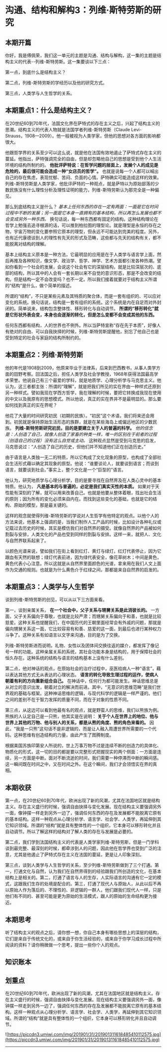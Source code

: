 # 沟通、结构和解构3：列维·斯特劳斯的研究

## 本期开篇

你好，我是傅佩荣，我们这一单元的主题是沟通、结构与解构，这一集的主题是结构主义的代表--列维-斯特劳斯。这一集要谈以下三点：

第一点，到底什么是结构主义？

第二点，列维-斯特劳斯的学经历以及他的研究方式。

第三点，人类学与人生哲学的关系。

## 本期重点1：什么是结构主义？

在20世纪60到70年代，法国文化界在萨特式的存在主义之后，兴起了结构主义的思潮。结构主义的代表人物就是法国学者列维-斯特劳斯（Claude Levi-Strauss，1908—2009）。他一般被视为人类学家，但他的思想对各方面的影响都很大。

他跟哲学界的关系至少可以这么说，就是他在法国有效地遏止了萨特式存在主义的蔓延。他指出，萨特强调完全的自由，但是却忽略他自己的思想是受到他个人生活环境的结构所制约的。 **他批评萨特说：在哲学问题的层面上，发展个人的成见是危险的，最后很可能会造成一种“女店员的哲学”。** 也就是说每一个人都可以喊出自己的存在焦虑，表现忧郁、苦闷、负面的心情。萨特确实可能造成这样的效果。列维-斯特劳斯是人类学家，他批评萨特的一种观点，就是萨特以为原始部落的少数民族没有什么理性分析及理性证明的能力，列维-斯特劳斯认为那完全是一种偏见。

那么到底结构主义是什么？ *基本上任何东西的存在一定有两面：一面是它在时间过程中不断的发展；另一面是它本身一直拥有的基本结构，所以再怎么发展也都不会变成另外一种东西。* 换句话说，每一种东西都有固定的结构。这种结构理论在哲学上勉强去追寻根源的话，可以推到柏拉图的理型论。就是理型是永恒的存在之物，宇宙万物的变化要参照它原本的理型，但永远不可能达到完美的程度。另外，也有近代康德谈到人的理性有先天的形式及范畴，这些都与先天的结构有关，都不能脱离对结构的理解。

基本上结构主义原本是一种方法，它最明显的应用是在于人类学与语言学上面，然后再推及各种知识，像文学、政治学、哲学、神学、艺术方面都引发各种热潮。譬如你看到一个社会的发展，会说这个社会有它的深层结构，就是比较深层次的、底部的结构，所以其中的人会有一套长期以来不自觉的意识形态，那是不会改变的结构。但是结构一定不会改变吗？也不一定。所以我们接着就要对于结构主义所谓的“结构”是什么，做个简单的描述。

所谓的“结构”，不只是某些元素及其特质的聚合体，而是一套有组织的、可以应对变化的系统。换句话说，结构是一套有组织的系统。这个系统是内在自足而对外封闭的。简单说来，结构包含整体性、移形转化与自动调节。 **所谓的“移形转化”就是它形状外表会变，本身也会逐渐的转化，但是怎么变都不会变成其他的东西。**

任何东西都有结构，人的世界也不例外。所以当萨特宣称“存在先于本质”，好像人有绝对的自由、可以自我抉择的时候，列维-斯特劳斯提醒他，别忘了他自己也是受到特定的社会与家庭的结构所制约的。

## 本期重点2：列维·斯特劳斯

他的年代是1908到2009，他原来毕业于法律系，后来到巴西教书，从事人类学方面的田野考察。回法国之后，担任人类学及社会学教授，1968年获得法国最高学术荣誉。他说自己有三个最爱的学科，就是地质学、心理分析学与马克思主义。他认为，这三者都主张：所谓的“理解”，就是把我们所见的实在界由一种样式还原到另一种样式。譬如我现在学西方哲学，我在理解的时候，要把它转换成我现在使用的中文以及我原有的思想模式。所以他说，真正的实在界并不是最明显的。那么要如何找到真正的实在界呢？

他花了大量的时间研究初民（初期的民族）。“初民”这个术语，我们将来还会用到。初民就是保持原始生活形态的族群，就是在某些海岛上或偏远地区的少数民族。 **列维-斯特劳斯研究初民，目的是要建立关于人的普遍的科学。**  *他的信念是：人创造了自己，就像人创造了家畜的种类一样，唯一的区别在于前者的过程（创造自己的过程）没有这么自觉或主动。* 这种观点显然是受到马克思的启发，马克思说过：“人创造了自己的历史，但他们并不知道他们正在创造历史。”

由于语言是人类独一无二的特质，所以它构成了文化现象的原型，也构成了全部社会生活形式藉以确定其现象的原型。他说：“谁要谈论人，就要谈到语言；而谈到语言，就要谈到社会。”事实上，整个文化是一个“巨型的”语言。

他认为，研究地质学与心理分析学，目的是要寻找在自然界及在人类心灵中的基本特质。他认为， **凡是基本的与普遍的，必定是我们真实天性的本质。** 如果对于天性能有深刻的了解，就可以用来改善自己。也就是他要从整体着眼，找出社会生活的原则；因为所有的变化必须来自内在。而找到这些变化的基础，也就是它的结构、原始的模型，那是最关键的。

这样的观念就使得列维-斯特劳斯的学说对人生哲学有他特定的观点。以他个人的方法来说，他基本上强调的是，当我们制作人工产品的时候，比如设计各种礼仪或记载过去历史的时候，其实是模仿我们对自然界的摄受。就像自然界的产品被如何割裂与安排，人类文化的产品也受到同样的割裂与安排。这样一来，就把人、文化与自然界联系起来了。

以颜色光谱来说，譬如我们在街上看到红灯、黄灯与绿灯，红灯代表停止，因为它跟血有天然的联想；绿灯代表前进，因为绿代表安全，像花草树木；中间是黄色，黄色代表小心注意。所以这就是从自然界里面颜色的光谱，拿来用在我们人文上面作为交通的规则。也就是为什么黄色介于红绿之间，那都是来自自然界的启发的。

## 本期重点3：人类学与人生哲学

谈到列维-斯特劳斯的创见，可以从以下三方面来看。

第一，谈到亲属关系， **在一个社会中，父子关系与甥舅关系是此消彼长的。** 一方面，父子关系偏向于尊敬，也就是比较严肃；而甥舅关系偏向于和善，也就是比较慈爱。这种关系也提醒我们，在中国历代的王朝里面经常会有外戚的问题，那就是偏向甥舅关系这一面，它比较容易有和善、慈爱的这一面，到最后也进行某种权力斗争了。这种关系有如语言以文字来沟通，目的是为了交换。

列维-斯特劳斯进而说明，礼物、女性以及团体间交换往返的媒介，都发挥了像记号一样的功能。这种亲属关系的系统，其社会功能本身是结构的，用于保障社会的恒久存在。这种系统的结构与语言的结构基本上没有什么差别。

第二点，他对神话的观点，在原始社会的治疗过程中，巫医给病人一种“语言”，藉以表达其他方式无从表达的心理状态。 **语言的转化导致生理过程的运作，使病人朝着有利的方向重新组合自己。** 在神话中，任何行为都可能发生。神话思维总是从对立的意识出发，朝着对立的解决而前进。其中，“无意识的思维范畴”是我们世界观的基础与框架。这种神话思维的逻辑，与现代科学的逻辑是一样严谨的。他们之间的差别不在于智力发挥的质量不同，而在于对象的性质不同。

第三点，从这边可以看到他最有名的观点，就是野蛮人的思维，我们以熊族为例。熊族的人认定自己是一只熊，他其实是在说明： **关于个人在世界上的地位、他与世界上其他的万物、他与别人的关系，都是从熊的角度、熊的角色来看的。** 因此，“我是一只熊”这句话不是非逻辑的，而是让人融入周遭世界所需要的一个代码。这种思维有创造结构的力量，由此产生了图腾制度。

根据美国苏族印第安人所说的，世上万事万物不过是连续不断的创造力的具体化、物质化的形式，这一切的目的都是要以完整形式把握现实的两个侧面：一方面是连续，另一方面是中断。面对不断流逝的时间，我们需要一种停滞而中断的瞬间感。这一瞬间既在时间之中，又在时间之外。在这个瞬间，我们才会领悟实在界的真相。

## 本期收获

第一点，在20世纪60到70年代，欧洲出现了新的风潮，尤其在法国地区就是结构主义。存在主义盛行的时候，强调自由抉择与变化发展。现在结构主义要强调另外一面，像钟摆一样走到另外一边了，强调任何东西的存在及发展都不能脱离它原有的基本结构。这样一种观点从心理分析学、语言学、社会学、人类学，再延伸到其它知识领域。所谓的“结构”就是具有整体性的一个组织，它本身可以移形转化并且自动调节。所以了解这样的结构对了解人类的存在与发展是必要的。

第二点，我们学到法国结构主义的代表是人类学家列维-斯特劳斯，但是一门学科谈到最完整、最深刻的时候，都牵涉到人的问题，因此他在哲学界也受到广泛的注意，尤其是他遏止了萨特式存在主义在法国的蔓延，更是让人印象深刻。

第三点，谈到人类学与人生哲学的关系，至少列维-斯特劳斯做到了三个打通。第一，打通文化与自然，认为我们在自然界得到的经验跟我们所创造的文化，在基本结构上是相关的。第二，打通了语言与人的生存，人实际语言的沟通有它一定的模式，这跟我们生存的处境是配合的。第三，打通了现代人与原始人，从此以后不再以原始人作为落后的、不理性的、非逻辑的一群人，他们跟我们现代人一样，只是他们有不同的、甚至可能是更为原始的生活模式，跟人的原始的生命结构更为接近。

## 本期思考

听了结构主义的观点之后，请你想一想，你自己本身有哪些思想上的深层的结构，它们是来自于传统文化的，或来自于你生活经验的，或来自于你学习成长过程中所阅读的资料？请你稍微做一个思考，提出一些你个人的观点。

## 知识账本

## 划重点

在20世纪60到70年代，欧洲出现了新的风潮，尤其在法国地区就是结构主义。存在主义盛行的时候，强调自由抉择与变化发展。现在结构主义要强调另外一面，像钟摆一样走到另外一边了，强调任何东西的存在及发展都不能脱离它原有的基本结构。这样一种观点从心理分析学、语言学、社会学、人类学，再延伸到其它知识领域。所谓的“结构”就是具有整体性的一个组织，它本身可以移形转化并且自动调节。

![https://piccdn3.umiwi.com/img/201901/31/201901311618485410112575.jpg](https://piccdn3.umiwi.com/img/201901/31/201901311618485410112575.jpg)

---
